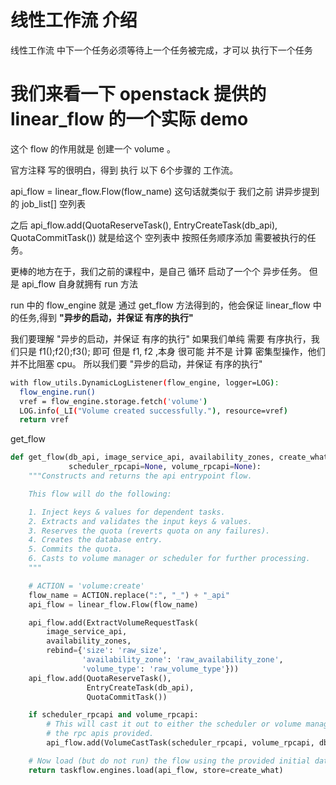 # 线性工作流 介绍
线性工作流 中下一个任务必须等待上一个任务被完成，才可以 执行下一个任务

# 我们来看一下 openstack 提供的 linear_flow 的一个实际 demo
这个 flow 的作用就是 创建一个 volume 。

官方注释 写的很明白，得到 执行 以下 6个步骤的 工作流。

api_flow = linear_flow.Flow(flow_name)
这句话就类似于 我们之前 讲异步提到的 job_list[] 空列表

之后    api_flow.add(QuotaReserveTask(),
                 EntryCreateTask(db_api),
                 QuotaCommitTask())
就是给这个 空列表中 按照任务顺序添加 需要被执行的任务。

更棒的地方在于，我们之前的课程中，是自己 循环 启动了一个个 异步任务。
但是 api_flow 自身就拥有 run 方法

run 中的 flow_engine 就是 通过 get_flow 方法得到的，他会保证 linear_flow 中的任务,得到 **"异步的启动，并保证 有序的执行"**

我们要理解  "异步的启动，并保证 有序的执行"
如果我们单纯 需要 有序执行，我们只是 f1();f2();f3(); 即可
但是 f1, f2 ,本身 很可能 并不是 计算 密集型操作，他们并不比阻塞 cpu。
所以我们要 "异步的启动，并保证 有序的执行"

```bash
with flow_utils.DynamicLogListener(flow_engine, logger=LOG):
  flow_engine.run()
  vref = flow_engine.storage.fetch('volume')
  LOG.info(_LI("Volume created successfully."), resource=vref)
  return vref
```

get_flow
```python
def get_flow(db_api, image_service_api, availability_zones, create_what,
             scheduler_rpcapi=None, volume_rpcapi=None):
    """Constructs and returns the api entrypoint flow.

    This flow will do the following:

    1. Inject keys & values for dependent tasks.
    2. Extracts and validates the input keys & values.
    3. Reserves the quota (reverts quota on any failures).
    4. Creates the database entry.
    5. Commits the quota.
    6. Casts to volume manager or scheduler for further processing.
    """

    # ACTION = 'volume:create'
    flow_name = ACTION.replace(":", "_") + "_api"
    api_flow = linear_flow.Flow(flow_name)

    api_flow.add(ExtractVolumeRequestTask(
        image_service_api,
        availability_zones,
        rebind={'size': 'raw_size',
                'availability_zone': 'raw_availability_zone',
                'volume_type': 'raw_volume_type'}))
    api_flow.add(QuotaReserveTask(),
                 EntryCreateTask(db_api),
                 QuotaCommitTask())

    if scheduler_rpcapi and volume_rpcapi:
        # This will cast it out to either the scheduler or volume manager via
        # the rpc apis provided.
        api_flow.add(VolumeCastTask(scheduler_rpcapi, volume_rpcapi, db_api))

    # Now load (but do not run) the flow using the provided initial data.
    return taskflow.engines.load(api_flow, store=create_what)
```